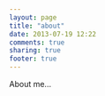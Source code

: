 ```yaml
---
layout: page
title: "about"
date: 2013-07-19 12:22
comments: true
sharing: true
footer: true
---
```


About me...

